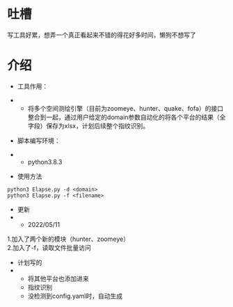# 吐槽
写工具好累，想弄一个真正看起来不错的得花好多时间，懒狗不想写了

# 介绍
- 工具作用：
- - 将多个空间测绘引擎（目前为zoomeye、hunter、quake、fofa）的接口整合到一起，通过用户给定的domain参数自动化的将各个平台的结果（全字段）保存为xlsx，计划后续整个指纹识别。

- 脚本编写环境：

- - python3.8.3

- 使用方法
```
python3 Elapse.py -d <domain>
python3 Elapse.py -f <filename>
```
- 更新
- - 2022/05/11

1.加入了两个新的模块（hunter、zoomeye）<br>
2.加入了-f，读取文件批量访问<br>

- 计划写的
- - 将其他平台也添加进来
  - 指纹识别
  - 没检测到config.yaml时，自动生成
